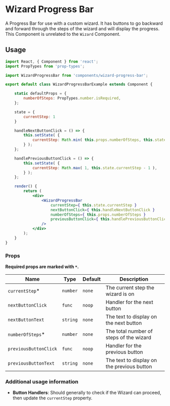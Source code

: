 # Wizard Progress Bar

A Progress Bar for use with a custom wizard. It has buttons to go backward and forward through the steps of the wizard and will display the progress. This Component is unrelated to the `Wizard` Component.

## Usage

```jsx
import React, { Component } from 'react';
import PropTypes from 'prop-types';

import WizardProgressBar from 'components/wizard-progress-bar';

export default class WizardProgressBarExample extends Component {

	static defaultProps = {
		numberOfSteps: PropTypes.number.isRequired,
	};

	state = {
		currentStep: 1
	}

	handleNextButtonClick = () => {
		this.setState( {
			currentStep: Math.min( this.props.numberOfSteps, this.state.currentStep + 1 ),
		} );
	};

	handlePreviousButtonClick = () => {
		this.setState( {
			currentStep: Math.max( 1, this.state.currentStep - 1 ),
		} );
	};

	render() {
		return (
			<div>
				<WizardProgressBar
					currentStep={ this.state.currentStep }
					nextButtonClick={ this.handleNextButtonClick }
					numberOfSteps={ this.props.numberOfSteps }
					previousButtonClick={ this.handlePreviousButtonClick }
				/>
			</div>
		);
	}
}
```

### Props

**Required props are marked with `*`.**

| Name                  | Type     | Default | Description                                |
| --------------------- | -------- | ------- | ------------------------------------------ |
| `currentStep`\*       | `number` | `none`  | The current step the wizard is on          |
| `nextButtonClick`     | `func`   | `noop`  | Handler for the next button                |
| `nextButtonText`      | `string` | `none`  | The text to display on the next button     |
| `numberOfSteps`\*     | `number` | `none`  | The total number of steps of the wizard    |
| `previousButtonClick` | `func`   | `noop`  | Handler for the previous button            |
| `previousButtonText`  | `string` | `none`  | The text to display on the previous button |

### Additional usage information

- **Button Handlers**: Should generally to check if the Wizard can proceed, then update the `currentStep` property.
